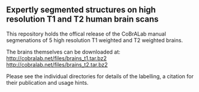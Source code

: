 Expertly segmented structures on high resolution T1 and T2 human brain scans 
----------------------------------------------------------------------------------

This repository holds the offical release of the CoBrALab manual segmenations of
5 high resolution T1 weighted and T2 weighted brains.

The brains themselves can be downloaded at:
http://cobralab.net/files/brains_t1.tar.bz2
http://cobralab.net/files/brains_t2.tar.bz2

Please see the individual directories for details of the labelling, a citation for
their publication and usage hints.
